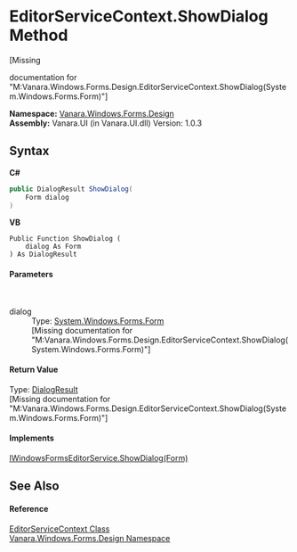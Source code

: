 # EditorServiceContext.ShowDialog Method 
 

\[Missing <summary> documentation for "M:Vanara.Windows.Forms.Design.EditorServiceContext.ShowDialog(System.Windows.Forms.Form)"\]

**Namespace:**&nbsp;<a href="47183544-7c44-c1e2-cf57-c68e49a55933">Vanara.Windows.Forms.Design</a><br />**Assembly:**&nbsp;Vanara.UI (in Vanara.UI.dll) Version: 1.0.3

## Syntax

**C#**<br />
``` C#
public DialogResult ShowDialog(
	Form dialog
)
```

**VB**<br />
``` VB
Public Function ShowDialog ( 
	dialog As Form
) As DialogResult
```


#### Parameters
&nbsp;<dl><dt>dialog</dt><dd>Type: <a href="http://msdn2.microsoft.com/en-us/library/w4bcxb43" target="_blank">System.Windows.Forms.Form</a><br />\[Missing <param name="dialog"/> documentation for "M:Vanara.Windows.Forms.Design.EditorServiceContext.ShowDialog(System.Windows.Forms.Form)"\]</dd></dl>

#### Return Value
Type: <a href="http://msdn2.microsoft.com/en-us/library/5ahe29t9" target="_blank">DialogResult</a><br />\[Missing <returns> documentation for "M:Vanara.Windows.Forms.Design.EditorServiceContext.ShowDialog(System.Windows.Forms.Form)"\]

#### Implements
<a href="http://msdn2.microsoft.com/en-us/library/90sa1b8x" target="_blank">IWindowsFormsEditorService.ShowDialog(Form)</a><br />

## See Also


#### Reference
<a href="5add3d6d-f443-a8e8-86f6-654346b6a04a">EditorServiceContext Class</a><br /><a href="47183544-7c44-c1e2-cf57-c68e49a55933">Vanara.Windows.Forms.Design Namespace</a><br />